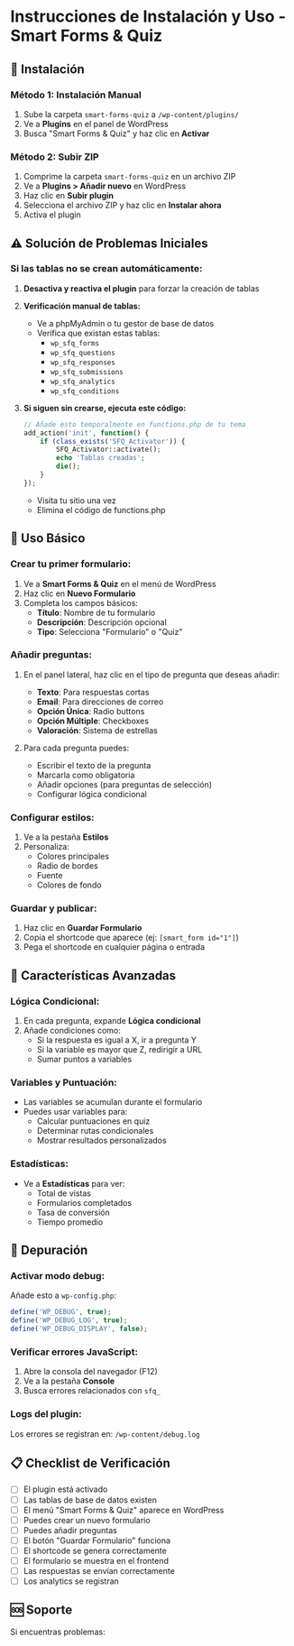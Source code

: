 # Instrucciones de Instalación y Uso - Smart Forms & Quiz

## 🚀 Instalación

### Método 1: Instalación Manual
1. Sube la carpeta `smart-forms-quiz` a `/wp-content/plugins/`
2. Ve a **Plugins** en el panel de WordPress
3. Busca "Smart Forms & Quiz" y haz clic en **Activar**

### Método 2: Subir ZIP
1. Comprime la carpeta `smart-forms-quiz` en un archivo ZIP
2. Ve a **Plugins > Añadir nuevo** en WordPress
3. Haz clic en **Subir plugin**
4. Selecciona el archivo ZIP y haz clic en **Instalar ahora**
5. Activa el plugin

## ⚠️ Solución de Problemas Iniciales

### Si las tablas no se crean automáticamente:

1. **Desactiva y reactiva el plugin** para forzar la creación de tablas

2. **Verificación manual de tablas:**
   - Ve a phpMyAdmin o tu gestor de base de datos
   - Verifica que existan estas tablas:
     - `wp_sfq_forms`
     - `wp_sfq_questions`
     - `wp_sfq_responses`
     - `wp_sfq_submissions`
     - `wp_sfq_analytics`
     - `wp_sfq_conditions`

3. **Si siguen sin crearse, ejecuta este código:**
   ```php
   // Añade esto temporalmente en functions.php de tu tema
   add_action('init', function() {
       if (class_exists('SFQ_Activator')) {
           SFQ_Activator::activate();
           echo 'Tablas creadas';
           die();
       }
   });
   ```
   - Visita tu sitio una vez
   - Elimina el código de functions.php

## 📝 Uso Básico

### Crear tu primer formulario:

1. Ve a **Smart Forms & Quiz** en el menú de WordPress
2. Haz clic en **Nuevo Formulario**
3. Completa los campos básicos:
   - **Título**: Nombre de tu formulario
   - **Descripción**: Descripción opcional
   - **Tipo**: Selecciona "Formulario" o "Quiz"

### Añadir preguntas:

1. En el panel lateral, haz clic en el tipo de pregunta que deseas añadir:
   - **Texto**: Para respuestas cortas
   - **Email**: Para direcciones de correo
   - **Opción Única**: Radio buttons
   - **Opción Múltiple**: Checkboxes
   - **Valoración**: Sistema de estrellas

2. Para cada pregunta puedes:
   - Escribir el texto de la pregunta
   - Marcarla como obligatoria
   - Añadir opciones (para preguntas de selección)
   - Configurar lógica condicional

### Configurar estilos:

1. Ve a la pestaña **Estilos**
2. Personaliza:
   - Colores principales
   - Radio de bordes
   - Fuente
   - Colores de fondo

### Guardar y publicar:

1. Haz clic en **Guardar Formulario**
2. Copia el shortcode que aparece (ej: `[smart_form id="1"]`)
3. Pega el shortcode en cualquier página o entrada

## 🔧 Características Avanzadas

### Lógica Condicional:

1. En cada pregunta, expande **Lógica condicional**
2. Añade condiciones como:
   - Si la respuesta es igual a X, ir a pregunta Y
   - Si la variable es mayor que Z, redirigir a URL
   - Sumar puntos a variables

### Variables y Puntuación:

- Las variables se acumulan durante el formulario
- Puedes usar variables para:
  - Calcular puntuaciones en quiz
  - Determinar rutas condicionales
  - Mostrar resultados personalizados

### Estadísticas:

- Ve a **Estadísticas** para ver:
  - Total de vistas
  - Formularios completados
  - Tasa de conversión
  - Tiempo promedio

## 🐛 Depuración

### Activar modo debug:

Añade esto a `wp-config.php`:
```php
define('WP_DEBUG', true);
define('WP_DEBUG_LOG', true);
define('WP_DEBUG_DISPLAY', false);
```

### Verificar errores JavaScript:

1. Abre la consola del navegador (F12)
2. Ve a la pestaña **Console**
3. Busca errores relacionados con `sfq_`

### Logs del plugin:

Los errores se registran en:
`/wp-content/debug.log`

## 📋 Checklist de Verificación

- [ ] El plugin está activado
- [ ] Las tablas de base de datos existen
- [ ] El menú "Smart Forms & Quiz" aparece en WordPress
- [ ] Puedes crear un nuevo formulario
- [ ] Puedes añadir preguntas
- [ ] El botón "Guardar Formulario" funciona
- [ ] El shortcode se genera correctamente
- [ ] El formulario se muestra en el frontend
- [ ] Las respuestas se envían correctamente
- [ ] Los analytics se registran

## 🆘 Soporte

Si encuentras problemas:

